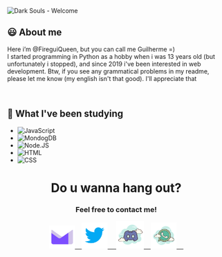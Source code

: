 
  ![Dark Souls - Welcome](https://user-images.githubusercontent.com/98475125/207168782-1983bc07-614d-40ca-96ba-5693e7357d5b.gif)


## :smiley: About me
Here i’m @FireguiQueen, but you can call me Guilherme =) </br>
I started programming in Python as a hobby when i was 13 years old (but unfortunately i stopped), and since 2019 i've been interested in web development. Btw, if you see any grammatical problems in my readme, please let me know (my english isn't that good). I'll appreciate that

<!-- 
<div align="center">
  <a href="https://github.com/FireguiQueen"> 
  <img height="140em" src="https://github-readme-stats.vercel.app/api?username=fireguiqueen&show_icons=true&theme=dracula&include_all_commits=true&count_private=true"/> 
  <img align="right" height="147em" src="https://github-readme-stats.vercel.app/api/top-langs/?username=fireguiqueen&layout=compact&langs_count=7&theme=dracula"/>
  </a>
</div>
--> 
</br> 

## :space_invader: What I've been studying
+ ![JavaScript](https://img.shields.io/badge/-JavaScript-05122A?style=flat&logo=javascript)&nbsp;
+ ![MondogDB](https://img.shields.io/badge/-MongoDB-05122A?style=flat&logo=MongoDB)&nbsp;
+ ![Node.JS](https://img.shields.io/badge/-Node.JS-05122A?style=flat&logo=node.JS)&nbsp;
+ ![HTML](https://img.shields.io/badge/-HTML-05122A?style=flat&logo=HTML5)&nbsp;
+ ![CSS](https://img.shields.io/badge/-CSS-05122A?style=flat&logo=CSS3&logoColor=1572B6)&nbsp;



<div align="center">
  <h1> Do u wanna hang out? </h1> 
  <h3>Feel free to contact me!</h3>
  <a href ="mailto: fireguiqueen@proton.me"> <img title="Prontmail" width="60" height="53" src="./icons/proton.svg">&nbsp;&nbsp;&nbsp; </a>
  <a href="https://twitter.com/FirePlayerWr"> <img title="Twitter" width="60" src="./icons/twitter.svg"> &nbsp;&nbsp;&nbsp; </a>
  <a href ="https://discord.com/users/402168526112292864"> <img title="Discord" width="64" src="./icons/discord.svg">&nbsp;&nbsp;&nbsp; </a>
  <a href="https://api.whatsapp.com/send?phone=5524999663607&text=Hi,%20i%20want%20to%20give%20u%20all%20my%20money%20"> <img title="Whatsapp" width="60" src="./icons/whatsapp.svg"> &nbsp;&nbsp;&nbsp; </a>
</div>




<!---
FireguiQueen/FireguiQueen is a ✨ special ✨ repository because its `README.md` (this file) appears on your GitHub profile.
You can click the Preview link to take a look at your changes.
--->







